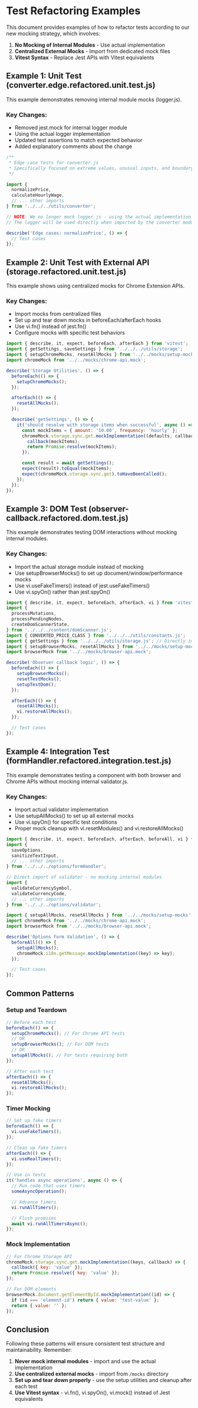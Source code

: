 # Test Refactoring Examples

This document provides examples of how to refactor tests according to our new mocking strategy, which involves:

1. **No Mocking of Internal Modules** - Use actual implementation
2. **Centralized External Mocks** - Import from dedicated mock files
3. **Vitest Syntax** - Replace Jest APIs with Vitest equivalents

## Example 1: Unit Test (converter.edge.refactored.unit.test.js)

This example demonstrates removing internal module mocks (logger.js).

### Key Changes:

- Removed jest.mock for internal logger module
- Using the actual logger implementation
- Updated test assertions to match expected behavior
- Added explanatory comments about the change

```js
/**
 * Edge case tests for converter.js
 * Specifically focused on extreme values, unusual inputs, and boundary conditions
 */

import {
  normalizePrice,
  calculateHourlyWage,
  // ... other imports
} from '../../../utils/converter';

// NOTE: We no longer mock logger.js - using the actual implementation
// The logger will be used directly when imported by the converter module

describe('Edge cases: normalizePrice', () => {
  // Test cases
});
```

## Example 2: Unit Test with External API (storage.refactored.unit.test.js)

This example shows using centralized mocks for Chrome Extension APIs.

### Key Changes:

- Import mocks from centralized files
- Set up and tear down mocks in beforeEach/afterEach hooks
- Use vi.fn() instead of jest.fn()
- Configure mocks with specific test behaviors

```js
import { describe, it, expect, beforeEach, afterEach } from 'vitest';
import { getSettings, saveSettings } from '../../../utils/storage';
import { setupChromeMocks, resetAllMocks } from '../../mocks/setup-mocks';
import chromeMock from '../../mocks/chrome-api.mock';

describe('Storage Utilities', () => {
  beforeEach(() => {
    setupChromeMocks();
  });

  afterEach(() => {
    resetAllMocks();
  });

  describe('getSettings', () => {
    it('should resolve with storage items when successful', async () => {
      const mockItems = { amount: '10.00', frequency: 'hourly' };
      chromeMock.storage.sync.get.mockImplementation((defaults, callback) => {
        callback(mockItems);
        return Promise.resolve(mockItems);
      });

      const result = await getSettings();
      expect(result).toEqual(mockItems);
      expect(chromeMock.storage.sync.get).toHaveBeenCalled();
    });
  });
});
```

## Example 3: DOM Test (observer-callback.refactored.dom.test.js)

This example demonstrates testing DOM interactions without mocking internal modules.

### Key Changes:

- Import the actual storage module instead of mocking
- Use setupBrowserMocks() to set up document/window/performance mocks
- Use vi.useFakeTimers() instead of jest.useFakeTimers()
- Use vi.spyOn() rather than jest.spyOn()

```js
import { describe, it, expect, beforeEach, afterEach, vi } from 'vitest';
import {
  processMutations,
  processPendingNodes,
  createDomScannerState,
} from '../../../content/domScanner.js';
import { CONVERTED_PRICE_CLASS } from '../../../utils/constants.js';
import { getSettings } from '../../../utils/storage.js'; // Directly import
import { setupBrowserMocks, resetAllMocks } from '../../mocks/setup-mocks';
import browserMock from '../../mocks/browser-api.mock';

describe('Observer callback logic', () => {
  beforeEach(() => {
    setupBrowserMocks();
    resetTestMocks();
    setupTestDom();
  });

  afterEach(() => {
    resetAllMocks();
    vi.restoreAllMocks();
  });

  // Test cases
});
```

## Example 4: Integration Test (formHandler.refactored.integration.test.js)

This example demonstrates testing a component with both browser and Chrome APIs without mocking internal validator.js.

### Key Changes:

- Import actual validator implementation
- Use setupAllMocks() to set up all external mocks
- Use vi.spyOn() for specific test conditions
- Proper mock cleanup with vi.resetModules() and vi.restoreAllMocks()

```js
import { describe, it, expect, beforeEach, afterEach, beforeAll, vi } from 'vitest';
import {
  saveOptions,
  sanitizeTextInput,
  // ... other imports
} from '../../../options/formHandler';

// Direct import of validator - no mocking internal modules
import {
  validateCurrencySymbol,
  validateCurrencyCode,
  // ... other imports
} from '../../../options/validator';

import { setupAllMocks, resetAllMocks } from '../../mocks/setup-mocks';
import chromeMock from '../../mocks/chrome-api.mock';
import browserMock from '../../mocks/browser-api.mock';

describe('Options Form Validation', () => {
  beforeAll(() => {
    setupAllMocks();
    chromeMock.i18n.getMessage.mockImplementation((key) => key);
  });

  // Test cases
});
```

## Common Patterns

### Setup and Teardown

```js
// Before each test
beforeEach(() => {
  setupChromeMocks(); // For Chrome API tests
  // OR
  setupBrowserMocks(); // For DOM tests
  // OR
  setupAllMocks(); // For tests requiring both
});

// After each test
afterEach(() => {
  resetAllMocks();
  vi.restoreAllMocks();
});
```

### Timer Mocking

```js
// Set up fake timers
beforeEach(() => {
  vi.useFakeTimers();
});

// Clean up fake timers
afterEach(() => {
  vi.useRealTimers();
});

// Use in tests
it('handles async operations', async () => {
  // Run code that uses timers
  someAsyncOperation();

  // Advance timers
  vi.runAllTimers();

  // Flush promises
  await vi.runAllTimersAsync();
});
```

### Mock Implementation

```js
// For Chrome Storage API
chromeMock.storage.sync.get.mockImplementation((keys, callback) => {
  callback({ key: 'value' });
  return Promise.resolve({ key: 'value' });
});

// For DOM elements
browserMock.document.getElementById.mockImplementation((id) => {
  if (id === 'element-id') return { value: 'test-value' };
  return { value: '' };
});
```

## Conclusion

Following these patterns will ensure consistent test structure and maintainability. Remember:

1. **Never mock internal modules** - import and use the actual implementation
2. **Use centralized external mocks** - import from `/mocks` directory
3. **Set up and tear down properly** - use the setup utilities and cleanup after each test
4. **Use Vitest syntax** - vi.fn(), vi.spyOn(), vi.mock() instead of Jest equivalents
